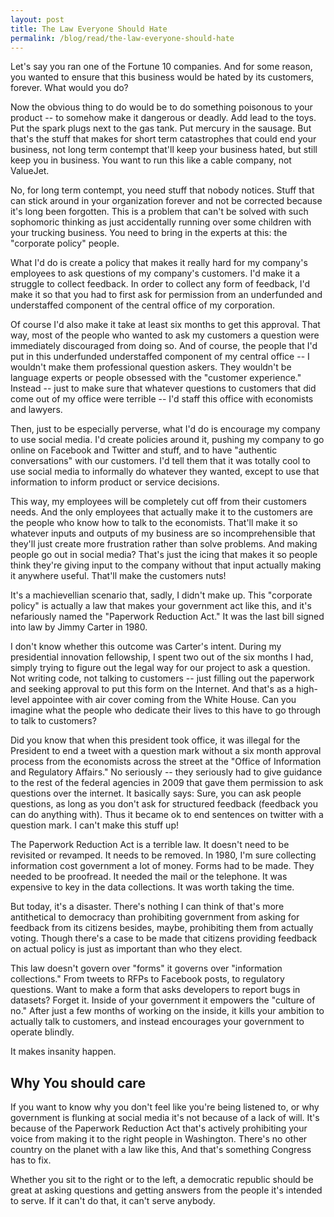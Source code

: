 ```yaml
---
layout: post
title: The Law Everyone Should Hate
permalink: /blog/read/the-law-everyone-should-hate
---
```

Let's say you ran one of the Fortune 10 companies. And for some reason, you wanted to ensure that this business would be hated by its customers, forever. What would you do?

Now the obvious thing to do would be to do something poisonous to your product -- to somehow make it dangerous or deadly. Add lead to the toys. Put the spark plugs next to the gas tank. Put mercury in the sausage. But that's the stuff that makes for short term catastrophes that could end your business, not long term contempt that'll keep your business hated, but still keep you in business. You want to run this like a cable company, not ValueJet.

No, for long term contempt, you need stuff that nobody notices. Stuff that can stick around in your organization forever and not be corrected because it's long been forgotten. This is a problem that can't be solved with such sophomoric thinking as just accidentally running over some children with your trucking business. You need to bring in the experts at this: the "corporate policy" people.

What I'd do is create a policy that makes it really hard for my company's employees to ask questions of my company's customers. I'd make it a struggle to collect feedback. In order to collect any form of feedback, I'd make it so that you had to first ask for permission from an underfunded and understaffed component of the central office of my corporation.

Of course I'd also make it take at least six months to get this approval. That way, most of the people who wanted to ask my customers a question were immediately discouraged from doing so. And of course, the people that I'd put in this underfunded understaffed component of my central office -- I wouldn't make them professional question askers. They wouldn't be language experts or people obsessed with the "customer experience." Instead -- just to make sure that whatever questions to customers that did come out of my office were terrible -- I'd staff this office with economists and lawyers.

Then, just to be especially perverse, what I'd do is encourage my company to use social media. I'd create policies around it, pushing my company to go online on Facebook and Twitter and stuff, and to have "authentic conversations" with our customers. I'd tell them that it was totally cool to use social media to informally do whatever they wanted, except to use that information to inform product or service decisions.

This way, my employees will be completely cut off from their customers needs. And the only employees that actually make it to the customers are the people who know how to talk to the economists. That'll make it so whatever inputs and outputs of my business are so incomprehensible that they'll just create more frustration rather than solve problems. And making people go out in social media? That's just the icing that makes it so people think they're giving input to the company without that input actually making it anywhere useful. That'll make the customers nuts!

It's a machievellian scenario that, sadly, I didn't make up. This "corporate policy" is actually a law that makes your government act like this, and it's nefariously named the "Paperwork Reduction Act." It was the last bill signed into law by Jimmy Carter in 1980.

I don't know whether this outcome was Carter's intent. During my presidential innovation fellowship, I spent two out of the six months I had, simply trying to figure out the legal way for our project to ask a question. Not writing code, not talking to customers -- just filling out the paperwork and seeking approval to put this form on the Internet. And that's as a high-level appointee with air cover coming from the White House. Can you imagine what the people who dedicate their lives to this have to go through to talk to customers?

Did you know that when this president took office, it was illegal for the President to end a tweet with a question mark without a six month approval process from the economists across the street at the "Office of Information and Regulatory Affairs." No seriously -- they seriously had to give guidance to the rest of the federal agencies in 2009 that gave them permission to ask questions over the internet. It basically says: Sure, you can ask people questions, as long as you don't ask for structured feedback (feedback you can do anything with). Thus it became ok to end sentences on twitter with a question mark. I can't make this stuff up!

The Paperwork Reduction Act is a terrible law. It doesn't need to be revisited or revamped. It needs to be removed. In 1980, I'm sure collecting information cost government a lot of money. Forms had to be made. They needed to be proofread. It needed the mail or the telephone. It was expensive to key in the data collections. It was worth taking the time.

But today, it's a disaster. There's nothing I can think of that's more antithetical to democracy than prohibiting government from asking for feedback from its citizens besides, maybe, prohibiting them from actually voting. Though there's a case to be made that citizens providing feedback on actual policy is just as important than who they elect.

This law doesn't govern over "forms" it governs over "information collections." From tweets to RFPs to Facebook posts, to regulatory questions. Want to make a form that asks developers to report bugs in datasets? Forget it. Inside of your government it empowers the "culture of no." After just a few months of working on the inside, it kills your ambition to actually talk to customers, and instead encourages your government to operate blindly.

It makes insanity happen.

Why You should care
-------------------

If you want to know why you don't feel like you're being listened to, or why government is flunking at social media it's not because of a lack of will. It's because of the Paperwork Reduction Act that's actively prohibiting your voice from making it to the right people in Washington. There's no other country on the planet with a law like this, And that's something Congress has to fix.

Whether you sit to the right or to the left, a democratic republic should be great at asking questions and getting answers from the people it's intended to serve. If it can't do that, it can't serve anybody.

